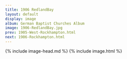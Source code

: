 ```yaml
---
title: 1906 RedlandBay
layout: default
display: image
album: German Baptist Churches Album
image: 1906-RedlandBay.jpg
prev: 1905-West-Rockhampton.html
next: 1906-Rockhampton.html
---
```

{% include image-head.md %}
{% include image.html %}